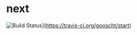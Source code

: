 # next


![Build Status](https://travis-ci.org/gooscht/start.svg?branch=master)](https://travis-ci.org/gooscht/start)
